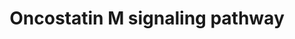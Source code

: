 ---
annotations:
- id: PW:0000905
  parent: signaling pathway
  type: Pathway Ontology
  value: oncostatin M signaling pathway
authors:
- Mkutmon
- Eweitz
description: "Oncostatin M (OSM) is a member of the multifunctional cytokine interleukin
  6 (IL6) - type cytokine family. It is mainly produced in cell types such as activated
  T lymphocytes, macrophages, monocytes, neutrophils and in microglial cells. OSM
  signaling is initiated by the interaction of the cytokine to either: the type I
  LIFR-gp130 receptor complex, or to the type II OSMR-gp130 receptor [1]. The major
  downstream signaling pathways that are activated in OSM signaling are JAK/STAT,
  Ras/Raf/MAPK and PI3K pathways [2-5]. As the receptors lacks intrinsic tyrosine
  kinase activity, associated JAKs (JAK1, JAK2, JAK3 and TYK2) phosphorylate OSM receptor
  complex and STATs (STAT1, STAT3, STAT5A, STAT5B, STAT6) [1, 6-8]. Phosphorylated
  STATs form homodimeric complexes (STAT1, STAT3, STAT5B) or heterodimeric complex
  (STAT1-STAT3) and translocate to the nucleus. Once inside nucleus STAT proteins
  bind to regulatory elements in the promoter of OSM-responsive genes and regulate
  the gene expression [1-3, 8]. Alternatively, OSM induced phosphorylation of PTPN11,
  GRB2, SHC1, Ras/Raf molecules can bring about the activation of ERK1/2 signaling
  module [1]. Oncostatin M -through ERK1/2 signaling module induces the phosphorylation
  of CEBPB, both CEBPB and EGR1 stimulates the transcription of genes involved in
  lipid metabolism [9]. Although OSM also causes induced phosphorylation in MAPK family
  members (MAPK8/9/14) the functional importance of this is at present not well understood
  [1, 11]. OSM mediated signaling cascade is negatively regulated by JAK1 inhibition
  by SOCS3 and STAT3 inhibition by PIAS3 [4-5, 10].OSM also induced the activation
  of caspase family members (CASP3, CASP7, CASP9) through the JAK2 module and regulates
  apoptosis [12-14]. In osteosarcoma cells OSM is found to mediate apoptosis through
  a less understood STAT5B signaling module [14].   1.\tO'Hara, K.A., et al., Oncostatin
  M: an interleukin-6-like cytokine relevant to airway remodelling and the pathogenesis
  of asthma. Clin Exp Allergy, 2003. 33(8): p. 1026-32.  2.\tHalfter, H., et al.,
  Activation of Jak-Stat and MAPK2 pathways by oncostatin M leads to growth inhibition
  of human glioma cells. Mol Cell Biol Res Commun, 1999. 1(2): p. 109-16.  3.\tHalfter,
  H., et al., Activation of the Jak-Stat- and MAPK-pathways by oncostatin M is not
  sufficient to cause growth inhibition of human glioma cells. Brain Res Mol Brain
  Res, 2000. 80(2): p. 198-206.  4.\tStross, C., et al., Oncostatin M receptor-mediated
  signal transduction is negatively regulated by SOCS3 through a receptor tyrosine-independent
  mechanism. J Biol Chem, 2006. 281(13): p. 8458-68.  5.\tBrantley, E.C. and E.N.
  Benveniste, Signal transducer and activator of transcription-3: a molecular hub
  for signaling pathways in gliomas. Mol Cancer Res, 2008. 6(5): p. 675-84.  6.\tFritz,
  D.K., et al., Oncostatin-M up-regulates VCAM-1 and synergizes with IL-4 in eotaxin
  expression: involvement of STAT6. J Immunol, 2006. 176(7): p. 4352-60.  7.\tMigita,
  K., et al., CP690,550 inhibits oncostatin M-induced JAK/STAT signaling pathway in
  rheumatoid synoviocytes. Arthritis Res Ther, 2011. 13(3): p. R72.  8.\tHintzen,
  C., et al., Box 2 region of the oncostatin M receptor determines specificity for
  recruitment of Janus kinases and STAT5 activation. J Biol Chem, 2008. 283(28): p.
  19465-77.  9.\tZhang, F., et al., Specific interaction of Egr1 and c/EBPbeta leads
  to the transcriptional activation of the human low density lipoprotein receptor
  gene. J Biol Chem, 2003. 278(45): p. 44246-54.  10.\tChung, C.D., et al., Specific
  inhibition of Stat3 signal transduction by PIAS3. Science, 1997. 278(5344): p. 1803-5.
  \ 11.\tLi, W.Q., F. Dehnade, and M. Zafarullah, Oncostatin M-induced matrix metalloproteinase
  and tissue inhibitor of metalloproteinase-3 genes expression in chondrocytes requires
  Janus kinase/STAT signaling pathway. J Immunol, 2001. 166(5): p. 3491-8.  12.\tAuernhammer,
  C.J., et al., The oncostatin M receptor/gp130 ligand murine oncostatin M induces
  apoptosis in adrenocortical Y-1 tumor cells. J Endocrinol, 2004. 180(3): p. 479-86.
  \ 13.\tTiffen, P.G., et al., A dual role for oncostatin M signaling in the differentiation
  and death of mammary epithelial cells in vivo. Mol Endocrinol, 2008. 22(12): p.
  2677-88.  14.\tChipoy, C., et al., Sensitization of osteosarcoma cells to apoptosis
  by oncostatin M depends on STAT5 and p53. Oncogene, 2007. 26(46): p. 6653-64."
last-edited: 2021-05-21
organisms:
- Bos taurus
redirect_from:
- /index.php/Pathway:WP3277
- /instance/WP3277
- /instance/WP3277_rr117572
revision: r117572
schema-jsonld:
- '@context': https://schema.org/
  '@id': https://wikipathways.github.io/pathways/WP3277.html
  '@type': Dataset
  creator:
    '@type': Organization
    name: WikiPathways
  description: "Oncostatin M (OSM) is a member of the multifunctional cytokine interleukin
    6 (IL6) - type cytokine family. It is mainly produced in cell types such as activated
    T lymphocytes, macrophages, monocytes, neutrophils and in microglial cells. OSM
    signaling is initiated by the interaction of the cytokine to either: the type
    I LIFR-gp130 receptor complex, or to the type II OSMR-gp130 receptor [1]. The
    major downstream signaling pathways that are activated in OSM signaling are JAK/STAT,
    Ras/Raf/MAPK and PI3K pathways [2-5]. As the receptors lacks intrinsic tyrosine
    kinase activity, associated JAKs (JAK1, JAK2, JAK3 and TYK2) phosphorylate OSM
    receptor complex and STATs (STAT1, STAT3, STAT5A, STAT5B, STAT6) [1, 6-8]. Phosphorylated
    STATs form homodimeric complexes (STAT1, STAT3, STAT5B) or heterodimeric complex
    (STAT1-STAT3) and translocate to the nucleus. Once inside nucleus STAT proteins
    bind to regulatory elements in the promoter of OSM-responsive genes and regulate
    the gene expression [1-3, 8]. Alternatively, OSM induced phosphorylation of PTPN11,
    GRB2, SHC1, Ras/Raf molecules can bring about the activation of ERK1/2 signaling
    module [1]. Oncostatin M -through ERK1/2 signaling module induces the phosphorylation
    of CEBPB, both CEBPB and EGR1 stimulates the transcription of genes involved in
    lipid metabolism [9]. Although OSM also causes induced phosphorylation in MAPK
    family members (MAPK8/9/14) the functional importance of this is at present not
    well understood [1, 11]. OSM mediated signaling cascade is negatively regulated
    by JAK1 inhibition by SOCS3 and STAT3 inhibition by PIAS3 [4-5, 10].OSM also induced
    the activation of caspase family members (CASP3, CASP7, CASP9) through the JAK2
    module and regulates apoptosis [12-14]. In osteosarcoma cells OSM is found to
    mediate apoptosis through a less understood STAT5B signaling module [14].   1.\tO'Hara,
    K.A., et al., Oncostatin M: an interleukin-6-like cytokine relevant to airway
    remodelling and the pathogenesis of asthma. Clin Exp Allergy, 2003. 33(8): p.
    1026-32.  2.\tHalfter, H., et al., Activation of Jak-Stat and MAPK2 pathways by
    oncostatin M leads to growth inhibition of human glioma cells. Mol Cell Biol Res
    Commun, 1999. 1(2): p. 109-16.  3.\tHalfter, H., et al., Activation of the Jak-Stat-
    and MAPK-pathways by oncostatin M is not sufficient to cause growth inhibition
    of human glioma cells. Brain Res Mol Brain Res, 2000. 80(2): p. 198-206.  4.\tStross,
    C., et al., Oncostatin M receptor-mediated signal transduction is negatively regulated
    by SOCS3 through a receptor tyrosine-independent mechanism. J Biol Chem, 2006.
    281(13): p. 8458-68.  5.\tBrantley, E.C. and E.N. Benveniste, Signal transducer
    and activator of transcription-3: a molecular hub for signaling pathways in gliomas.
    Mol Cancer Res, 2008. 6(5): p. 675-84.  6.\tFritz, D.K., et al., Oncostatin-M
    up-regulates VCAM-1 and synergizes with IL-4 in eotaxin expression: involvement
    of STAT6. J Immunol, 2006. 176(7): p. 4352-60.  7.\tMigita, K., et al., CP690,550
    inhibits oncostatin M-induced JAK/STAT signaling pathway in rheumatoid synoviocytes.
    Arthritis Res Ther, 2011. 13(3): p. R72.  8.\tHintzen, C., et al., Box 2 region
    of the oncostatin M receptor determines specificity for recruitment of Janus kinases
    and STAT5 activation. J Biol Chem, 2008. 283(28): p. 19465-77.  9.\tZhang, F.,
    et al., Specific interaction of Egr1 and c/EBPbeta leads to the transcriptional
    activation of the human low density lipoprotein receptor gene. J Biol Chem, 2003.
    278(45): p. 44246-54.  10.\tChung, C.D., et al., Specific inhibition of Stat3
    signal transduction by PIAS3. Science, 1997. 278(5344): p. 1803-5.  11.\tLi, W.Q.,
    F. Dehnade, and M. Zafarullah, Oncostatin M-induced matrix metalloproteinase and
    tissue inhibitor of metalloproteinase-3 genes expression in chondrocytes requires
    Janus kinase/STAT signaling pathway. J Immunol, 2001. 166(5): p. 3491-8.  12.\tAuernhammer,
    C.J., et al., The oncostatin M receptor/gp130 ligand murine oncostatin M induces
    apoptosis in adrenocortical Y-1 tumor cells. J Endocrinol, 2004. 180(3): p. 479-86.
    \ 13.\tTiffen, P.G., et al., A dual role for oncostatin M signaling in the differentiation
    and death of mammary epithelial cells in vivo. Mol Endocrinol, 2008. 22(12): p.
    2677-88.  14.\tChipoy, C., et al., Sensitization of osteosarcoma cells to apoptosis
    by oncostatin M depends on STAT5 and p53. Oncogene, 2007. 26(46): p. 6653-64."
  keywords:
  - AKT1
  - BIKBA
  - CASP3
  - CASP7
  - CDK2
  - CDKN1B
  - CREB1
  - EGR1
  - FOS
  - GRB2
  - HIF1A
  - HRAS
  - IL6ST
  - IRS1
  - JAK1
  - JAK2
  - JAK3
  - JUNB
  - LIFR
  - MAP2K1
  - MAP2K2
  - MAPK1
  - MAPK14
  - MAPK3
  - MAPK8
  - MAPK9
  - MTOR
  - NFKB1
  - OSM
  - OSMR
  - PIAS3
  - PIK3R1
  - PRKCA
  - PRKCB
  - PRKCD
  - PRKCE
  - PRKCH
  - PTK2B
  - PTPN11
  - PXN
  - RAF1
  - RELA
  - RICTOR
  - RPS6
  - SHC1
  - SOCS3
  - SOS1
  - SRC
  - STAT1
  - STAT3
  - STAT5B
  - TYK2
  - VEGFA
  license: CC0
  name: Oncostatin M signaling pathway
seo: CreativeWork
title: Oncostatin M signaling pathway
wpid: WP3277
---